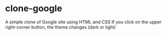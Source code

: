 # clone-google
A simple clone of Google site using HTML and CSS
If you click on the upper right-corner button, the theme changes (dark or light)
